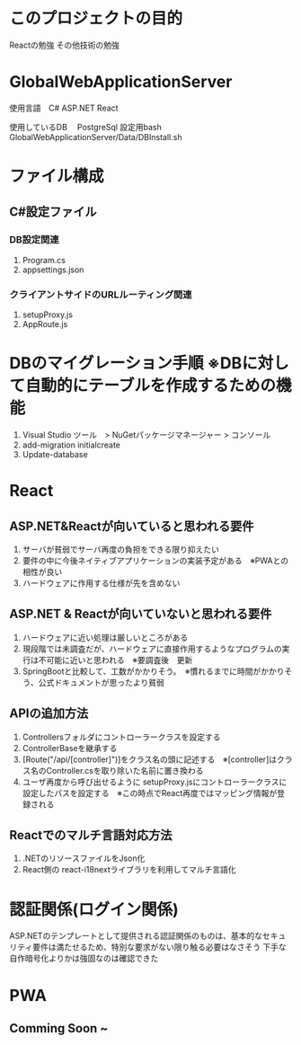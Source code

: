 # このプロジェクトの目的
Reactの勉強
その他技術の勉強

# GlobalWebApplicationServer
使用言語　C# ASP.NET React 

使用しているDB　
PostgreSql
設定用bash GlobalWebApplicationServer/Data/DBInstall.sh

# ファイル構成
## C#設定ファイル

### DB設定関連
1. Program.cs
1. appsettings.json

### クライアントサイドのURLルーティング関連
1. setupProxy.js
1. AppRoute.js

 # DBのマイグレーション手順 ※DBに対して自動的にテーブルを作成するための機能
1. Visual Studio ツール　> NuGetパッケージマネージャー > コンソール
1. add-migration initialcreate
1. Update-database

# React

## ASP.NET&Reactが向いていると思われる要件
1. サーバが貧弱でサーバ再度の負担をできる限り抑えたい
1. 要件の中に今後ネイティブアプリケーションの実装予定がある　※PWAとの相性が良い
1. ハードウェアに作用する仕様が先を含めない

## ASP.NET & Reactが向いていないと思われる要件
1. ハードウェアに近い処理は厳しいところがある
1. 現段階では未調査だが、ハードウェアに直接作用するようなプログラムの実行は不可能に近いと思われる　※要調査後　更新
1. SpringBootと比較して、工数がかかりそう。　※慣れるまでに時間がかかりそう、公式ドキュメントが思ったより貧弱


## APIの追加方法
1. Controllersフォルダにコントローラークラスを設定する
1. ControllerBaseを継承する
1. [Route("/api/[controller]")]をクラス名の頭に記述する　※[controller]はクラス名のController.csを取り除いた名前に置き換わる
1. ユーザ再度から呼び出せるように setupProxy.jsにコントローラークラスに設定したパスを設定する　※この時点でReact再度ではマッピング情報が登録される

## Reactでのマルチ言語対応方法
1. .NETのリソースファイルをJson化
1.  React側の react-i18nextライブラリを利用してマルチ言語化

# 認証関係(ログイン関係)
ASP.NETのテンプレートとして提供される認証関係のものは、基本的なセキュリティ要件は満たせるため、特別な要求がない限り触る必要はなさそう
下手な自作暗号化よりかは強固なのは確認できた

# PWA
## Comming Soon ~
